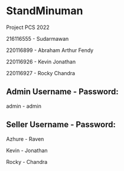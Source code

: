 # StandMinuman
Project PCS 2022

216116555 - Sudarmawan

220116899 - Abraham Arthur Fendy

220116926 - Kevin Jonathan

220116927 - Rocky Chandra

## Admin Username - Password:

admin - admin


## Seller Username - Password:

   Azhure - Raven

   Kevin - Jonathan

   Rocky - Chandra
